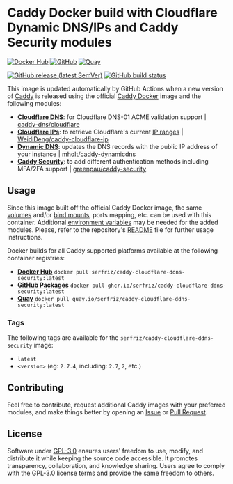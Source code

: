 # Caddy Docker build with Cloudflare Dynamic DNS/IPs and Caddy Security modules

[![Docker Hub](https://img.shields.io/badge/Docker%20Hub%20-%20serfriz%2Fcaddy--cloudflare--ddns--security%20-%20%230db7ed?style=flat&logo=docker)](https://hub.docker.com/r/serfriz/caddy-cloudflare-ddns-security)
[![GitHub](https://img.shields.io/badge/GitHub%20-%20serfriz%2Fcaddy--cloudflare--ddns--security%20-%20%23333?style=flat&logo=github)](https://ghcr.io/serfriz/caddy-cloudflare-ddns-security)
[![Quay](https://img.shields.io/badge/Quay%20-%20serfriz%2Fcaddy--cloudflare--ddns--security%20-%20%23CC0000?style=flat&logo=redhat)](https://quay.io/serfriz/caddy-cloudflare-ddns-security)

[![GitHub release (latest SemVer)](https://img.shields.io/github/v/release/serfriz/caddy-custom-builds?label=Release)](https://github.com/serfriz/caddy-custom-builds/releases)
[![GitHub build status](https://img.shields.io/github/actions/workflow/status/serfriz/caddy-custom-builds/build.caddy-cloudflare-ddns-security.yml?label=Build)](https://github.com/serfriz/caddy-custom-builds/actions/workflows/build.caddy-cloudflare-ddns-security.yml)

This image is updated automatically by GitHub Actions when a new version of [Caddy](https://github.com/caddyserver/caddy) is released using the official [Caddy Docker](https://hub.docker.com/_/caddy) image and the following modules:
- [**Cloudflare DNS**](https://github.com/serfriz/caddy-custom-builds?tab=readme-ov-file#dns-modules): for Cloudflare DNS-01 ACME validation support | [caddy-dns/cloudflare](https://github.com/caddy-dns/cloudflare)
- [**Cloudflare IPs**](https://github.com/serfriz/caddy-custom-builds?tab=readme-ov-file#cloudflare-ips): to retrieve Cloudflare's current [IP ranges](https://www.cloudflare.com/ips/) | [WeidiDeng/caddy-cloudflare-ip](https://github.com/WeidiDeng/caddy-cloudflare-ip)
- [**Dynamic DNS**](https://github.com/serfriz/caddy-custom-builds?tab=readme-ov-file#dynamic-dns): updates the DNS records with the public IP address of your instance | [mholt/caddy-dynamicdns](https://caddyserver.com/docs/modules/dynamic_dns)
- [**Caddy Security**](https://github.com/serfriz/caddy-custom-builds?tab=readme-ov-file#caddy-security): to add different authentication methods including MFA/2FA support | [greenpau/caddy-security](https://github.com/greenpau/caddy-security)

## Usage

Since this image built off the official Caddy Docker image, the same [volumes](https://docs.docker.com/storage/volumes/) and/or [bind mounts](https://docs.docker.com/storage/bind-mounts/), ports mapping, etc. can be used with this container. Additional [environment variables](https://caddyserver.com/docs/caddyfile/concepts#environment-variables) may be needed for the added modules. Please, refer to the repository's [README](https://github.com/serfriz/caddy-custom-builds?tab=readme-ov-file#container-creation) file for further usage instructions.

Docker builds for all Caddy supported platforms available at the following container registries:
- [**Docker Hub**](https://hub.docker.com/r/serfriz/caddy-cloudflare-ddns-security) `docker pull serfriz/caddy-cloudflare-ddns-security:latest`
- [**GitHub Packages**](https://ghcr.io/serfriz/caddy-cloudflare-ddns-security) `docker pull ghcr.io/serfriz/caddy-cloudflare-ddns-security:latest`
- [**Quay**](https://quay.io/serfriz/caddy-cloudflare-ddns-security) `docker pull quay.io/serfriz/caddy-cloudflare-ddns-security:latest`

### Tags

The following tags are available for the `serfriz/caddy-cloudflare-ddns-security` image:

- `latest`
- `<version>` (eg: `2.7.4`, including: `2.7`, `2`, etc.)

## Contributing

Feel free to contribute, request additional Caddy images with your preferred modules, and make things better by opening an [Issue](https://github.com/serfriz/caddy-custom-builds/issues) or [Pull Request](https://github.com/serfriz/caddy-custom-builds/pulls).

## License

Software under [GPL-3.0](https://github.com/serfriz/caddy-custom-builds/blob/main/LICENSE) ensures users' freedom to use, modify, and distribute it while keeping the source code accessible. It promotes transparency, collaboration, and knowledge sharing. Users agree to comply with the GPL-3.0 license terms and provide the same freedom to others.